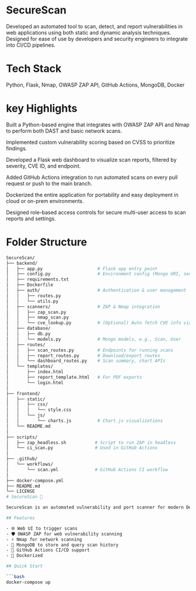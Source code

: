 # SecureScan
Developed an automated tool to scan, detect, and report vulnerabilities in web applications using both static and dynamic analysis techniques. Designed for ease of use by developers and security engineers to integrate into CI/CD pipelines.

# Tech Stack
Python, Flask, Nmap, OWASP ZAP API, GitHub Actions, MongoDB, Docker

# key Highlights
Built a Python-based engine that integrates with OWASP ZAP API and Nmap to perform both DAST and basic network scans.

Implemented custom vulnerability scoring based on CVSS to prioritize findings.

Developed a Flask web dashboard to visualize scan reports, filtered by severity, CVE ID, and endpoint.

Added GitHub Actions integration to run automated scans on every pull request or push to the main branch.

Dockerized the entire application for portability and easy deployment in cloud or on-prem environments.

Designed role-based access controls for secure multi-user access to scan reports and settings.

# Folder Structure 
```bash
SecureScan/
├── backend/
│   ├── app.py                     # Flask app entry point
│   ├── config.py                  # Environment config (Mongo URI, secrets, etc.)
│   ├── requirements.txt
│   ├── Dockerfile
│   ├── auth/                      # Authentication & user management
│   │   ├── routes.py
│   │   └── utils.py
│   ├── scanners/                  # ZAP & Nmap integration
│   │   ├── zap_scan.py
│   │   ├── nmap_scan.py
│   │   └── cve_lookup.py          # (Optional) Auto fetch CVE info via NVD API
│   ├── database/
│   │   ├── db.py
│   │   └── models.py              # Mongo models, e.g., Scan, User
│   ├── routes/
│   │   ├── scan_routes.py         # Endpoints for running scans
│   │   ├── report_routes.py       # Download/export routes
│   │   └── dashboard_routes.py    # Scan summary, chart APIs
│   └── templates/
│       ├── index.html
│       ├── report_template.html   # For PDF exports
│       └── login.html
│
├── frontend/
│   ├── static/
│   │   ├── css/
│   │   │   └── style.css
│   │   └── js/
│   │       └── charts.js          # Chart.js visualizations
│   └── README.md
│
├── scripts/
│   ├── zap_headless.sh           # Script to run ZAP in headless
│   └── ci_scan.py                # Used in GitHub Actions
│
├── .github/
│   └── workflows/
│       └── scan.yml              # GitHub Actions CI workflow
│
├── docker-compose.yml
├── README.md
└── LICENSE
# SecureScan 🔐

SecureScan is an automated vulnerability and port scanner for modern DevSecOps workflows. Built with Flask, OWASP ZAP, Nmap, MongoDB, and GitHub Actions.

## Features

- 🌐 Web UI to trigger scans
- 🛡️ OWASP ZAP for web vulnerability scanning
- ⚡ Nmap for network scanning
- 🧠 MongoDB to store and query scan history
- 🚀 GitHub Actions CI/CD support
- 🐳 Dockerized

## Quick Start

```bash
docker-compose up





